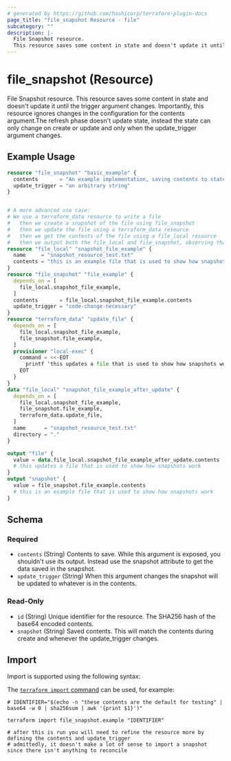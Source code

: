 ```yaml
---
# generated by https://github.com/hashicorp/terraform-plugin-docs
page_title: "file_snapshot Resource - file"
subcategory: ""
description: |-
  File Snapshot resource.
  This resource saves some content in state and doesn't update it until the trigger argument changes. Importantly, this resource ignores changes in the configuration for the contents argument.The refresh phase doesn't update state, instead the state can only change on create or update and only when the update_trigger argument changes.
---
```


# file_snapshot (Resource)

File Snapshot resource. 
This resource saves some content in state and doesn't update it until the trigger argument changes. Importantly, this resource ignores changes in the configuration for the contents argument.The refresh phase doesn't update state, instead the state can only change on create or update and only when the update_trigger argument changes.

## Example Usage

```terraform
resource "file_snapshot" "basic_example" {
  contents       = "An example implementation, saving contents to state."
  update_trigger = "an arbitrary string"
}


# A more advanced use case:
# We use a terraform_data resource to write a file
#   then we create a snapshot of the file using file_snapshot
#   then we update the file using a terraform_data resource
#   then we get the contents of the file using a file_local resource
#   then we output both the file_local and file_snapshot, observing that they are different
resource "file_local" "snapshot_file_example" {
  name     = "snapshot_resource_test.txt"
  contents = "this is an example file that is used to show how snapshots work"
}
resource "file_snapshot" "file_example" {
  depends_on = [
    file_local.snapshot_file_example,
  ]
  contents       = file_local.snapshot_file_example.contents
  update_trigger = "code-change-necessary"
}
resource "terraform_data" "update_file" {
  depends_on = [
    file_local.snapshot_file_example,
    file_snapshot.file_example,
  ]
  provisioner "local-exec" {
    command = <<-EOT
      printf 'this updates a file that is used to show how snapshots work' > snapshot_resource_test.txt
    EOT
  }
}
data "file_local" "snapshot_file_example_after_update" {
  depends_on = [
    file_local.snapshot_file_example,
    file_snapshot.file_example,
    terraform_data.update_file,
  ]
  name      = "snapshot_resource_test.txt"
  directory = "."
}

output "file" {
  value = data.file_local.snapshot_file_example_after_update.contents
  # this updates a file that is used to show how snapshots work
}
output "snapshot" {
  value = file_snapshot.file_example.contents
  # this is an example file that is used to show how snapshots work
}
```

<!-- schema generated by tfplugindocs -->
## Schema

### Required

- `contents` (String) Contents to save. While this argument is exposed, you shouldn't use its output. Instead use the snapshot attribute to get the data saved in the snapshot.
- `update_trigger` (String) When this argument changes the snapshot will be updated to whatever is in the contents.

### Read-Only

- `id` (String) Unique identifier for the resource. The SHA256 hash of the base64 encoded contents.
- `snapshot` (String) Saved contents. This will match the contents during create and whenever the update_trigger changes.

## Import

Import is supported using the following syntax:

The [`terraform import` command](https://developer.hashicorp.com/terraform/cli/commands/import) can be used, for example:

```shell
# IDENTIFIER="$(echo -n "these contents are the default for testing" | base64 -w 0 | sha256sum | awk '{print $1}')"

terraform import file_snapshot.example "IDENTIFIER"

# after this is run you will need to refine the resource more by defining the contents and update_trigger
# admittedly, it doesn't make a lot of sense to import a snapshot since there isn't anything to reconcile
```
